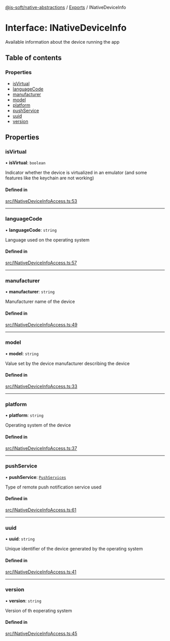 [@js-soft/native-abstractions](../README.md) / [Exports](../modules.md) / INativeDeviceInfo

# Interface: INativeDeviceInfo

Available information about the device running the app

## Table of contents

### Properties

-   [isVirtual](INativeDeviceInfo.md#isvirtual)
-   [languageCode](INativeDeviceInfo.md#languagecode)
-   [manufacturer](INativeDeviceInfo.md#manufacturer)
-   [model](INativeDeviceInfo.md#model)
-   [platform](INativeDeviceInfo.md#platform)
-   [pushService](INativeDeviceInfo.md#pushservice)
-   [uuid](INativeDeviceInfo.md#uuid)
-   [version](INativeDeviceInfo.md#version)

## Properties

### isVirtual

• **isVirtual**: `boolean`

Indicator whether the device is virtualized in an emulator (and some features like the keychain are not working)

#### Defined in

[src/INativeDeviceInfoAccess.ts:53](https://github.com/js-soft/ts-native-access/blob/68cf98a/packages/abstractions/src/INativeDeviceInfoAccess.ts#L53)

---

### languageCode

• **languageCode**: `string`

Language used on the operating system

#### Defined in

[src/INativeDeviceInfoAccess.ts:57](https://github.com/js-soft/ts-native-access/blob/68cf98a/packages/abstractions/src/INativeDeviceInfoAccess.ts#L57)

---

### manufacturer

• **manufacturer**: `string`

Manufacturer name of the device

#### Defined in

[src/INativeDeviceInfoAccess.ts:49](https://github.com/js-soft/ts-native-access/blob/68cf98a/packages/abstractions/src/INativeDeviceInfoAccess.ts#L49)

---

### model

• **model**: `string`

Value set by the device manufacturer describing the device

#### Defined in

[src/INativeDeviceInfoAccess.ts:33](https://github.com/js-soft/ts-native-access/blob/68cf98a/packages/abstractions/src/INativeDeviceInfoAccess.ts#L33)

---

### platform

• **platform**: `string`

Operating system of the device

#### Defined in

[src/INativeDeviceInfoAccess.ts:37](https://github.com/js-soft/ts-native-access/blob/68cf98a/packages/abstractions/src/INativeDeviceInfoAccess.ts#L37)

---

### pushService

• **pushService**: [`PushServices`](../enums/PushServices.md)

Type of remote push notification service used

#### Defined in

[src/INativeDeviceInfoAccess.ts:61](https://github.com/js-soft/ts-native-access/blob/68cf98a/packages/abstractions/src/INativeDeviceInfoAccess.ts#L61)

---

### uuid

• **uuid**: `string`

Unique identifier of the device generated by the operating system

#### Defined in

[src/INativeDeviceInfoAccess.ts:41](https://github.com/js-soft/ts-native-access/blob/68cf98a/packages/abstractions/src/INativeDeviceInfoAccess.ts#L41)

---

### version

• **version**: `string`

Version of th eoperating system

#### Defined in

[src/INativeDeviceInfoAccess.ts:45](https://github.com/js-soft/ts-native-access/blob/68cf98a/packages/abstractions/src/INativeDeviceInfoAccess.ts#L45)
